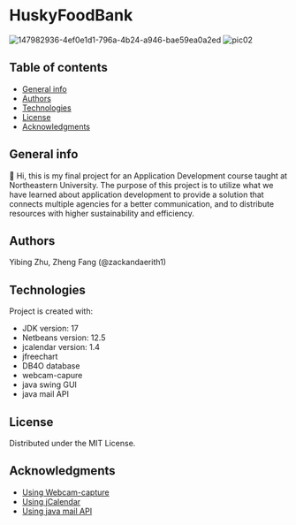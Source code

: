 # HuskyFoodBank
![147982936-4ef0e1d1-796a-4b24-a946-bae59ea0a2ed](https://user-images.githubusercontent.com/91034728/149222542-6b7cd7c3-d523-416c-bd7b-c15e3b4ec51c.png)
![pic02](https://user-images.githubusercontent.com/91034728/149222492-3b8573f5-7f97-4243-87d6-37c7805560c8.png)

## Table of contents
* [General info](#general-info)
* [Authors](#authors)
* [Technologies](#technologies)
* [License](#license)
* [Acknowledgments](#acknowledgments)


## General info
👋 Hi, this is my final project for an Application Development course taught at Northeastern University. 
The purpose of this project is to utilize what we have learned about application development to provide a solution that connects multiple agencies for a better communication, and to distribute resources with higher sustainability and efficiency.

## Authors
Yibing Zhu, Zheng Fang (@zackandaerith1)
	
## Technologies
Project is created with:
* JDK version: 17
* Netbeans version: 12.5
* jcalendar version: 1.4
* jfreechart
* DB4O database
* webcam-capure
* java swing GUI
* java mail API

## License
Distributed under the MIT License.

## Acknowledgments
* [Using Webcam-capture](https://github.com/sarxos/webcam-capture)
* [Using jCalendar](https://toedter.com/jcalendar/)
* [Using java mail API](https://mvnrepository.com/artifact/com.sun.mail/javax.mail)

